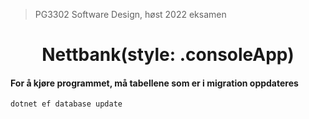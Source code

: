 > PG3302 Software Design, høst 2022 eksamen
<h1 align="center">
Nettbank(style: .consoleApp)
</h1>


#### For å kjøre programmet, må tabellene som er i migration oppdateres
```
dotnet ef database update
```